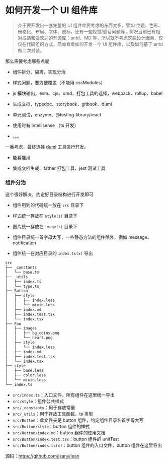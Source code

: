 # 如何开发一个 UI 组件库

> 介于要开发出一套完整的 UI 组件库要考虑的东西太多，譬如 主题、色彩、柵格化、布局、字体、图标，还有一些视觉/感官问题等，何况目前已有相对成熟和受欢迎的开源库：antd、MD 等，所以就不考虑这些设计因素，仅仅在代码组织方式，简单看看如何开发一个 UI 组件库，以及如何基于 antd 做二次封装。

那么需要考虑哪些点呢

- 组件拆分、隔离，实现分治

- 样式问题，要方便覆盖（不能用 cssModules）
- js 模块输出，esm、cjs、umd，打包工具的选择，webpack、rollup、babel
- 生成文档，typedoc、storybook、gitbook、dumi
- 单元测试，enzyme、@testing-library/react
- 使用时有 intellisense （ts 开发）
- 。。。

一番考虑，最终选择 [dumi](https://d.umijs.org/) 工具进行开发。

- 能看能用

- 集成文档生成、father 打包工具、jest 测试工具

### 组件分治

这个很好解决，约定好目录结构进行开发即可

- 组件用到的代码统一放在 `src` 目录下

- 样式统一存放在 `style(s)` 目录下
- 图片统一存放在 `image(s)` 目录下
- 组件目录统一首字母大写，一些静态方法的组件除外，例如 message、notification
- 组件统一在对应目录的 `index.ts(x)` 导出

```bash
src
├── _constants
│   └── base.ts
├── _utils
│   ├── index.ts
│   └── type.ts
├── Button
│   ├── style
│   │   ├── index.less
│   │   └── mixin.less
│   ├── index.md
│   ├── index.test.tsx
│   └── index.tsx
├── Foo
│   ├── images
│   │   ├── bg_coins.png
│   │   └── heart.png
│   ├── style
│   │   └── index.less
│   ├── index.md
│   ├── index.test.tsx
│   └── index.tsx
├── style
│   ├── base.less
│   ├── color.less
│   └── mixin.less
└── index.ts
```

- `src/index.ts`：入口文件，所有组件在这里统一导出
- `src/style`：组件公共样式
- `src/_constants`：用于存放常量
- `src/_utils`：用于存放工具函数、ts 类型
- `src/Button`：此文件夹是 button 组件，约定组件目录名首字母大写
- `src/Button/style`：button 组件的样式
- `src/Button/index.md`：button 组件的使用文档
- `src/Button/index.test.tsx`：button 组件的 unitTest
- `src/Button/index.ts(x)`：button 组件的入口文件，button 组件在这里导出

源码：<https://github.com/jsany/lean>
